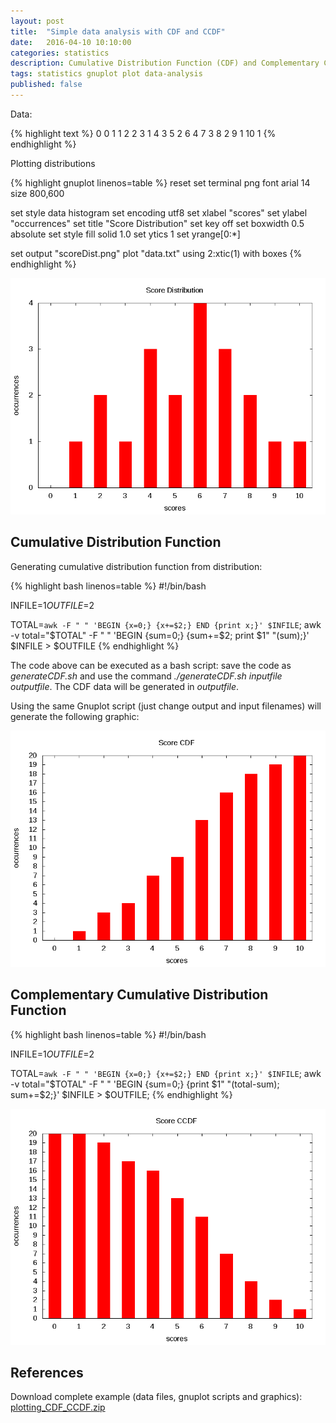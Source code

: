 ```yaml
---
layout: post
title:  "Simple data analysis with CDF and CCDF"
date:   2016-04-10 10:10:00
categories: statistics
description: Cumulative Distribution Function (CDF) and Complementary Cumulative Distribution Function (CCDF) are simple but useful techniques for data analysis.
tags: statistics gnuplot plot data-analysis
published: false
---
```


Data:

{% highlight text %}
0 0
1 1
2 2
3 1
4 3
5 2
6 4
7 3
8 2
9 1
10 1
{% endhighlight %}

Plotting distributions

{% highlight gnuplot linenos=table %}
reset
set terminal png font arial 14 size 800,600

set style data histogram
set encoding utf8
set xlabel "scores"
set ylabel "occurrences"
set title "Score Distribution"
set key off
set boxwidth 0.5 absolute
set style fill solid 1.0
set ytics 1
set yrange[0:*]

set output "scoreDist.png"
plot "data.txt" using 2:xtic(1) with boxes
{% endhighlight %}

<div align="center">
    <img src="/assets/2016-04-10-plotting/scoreDist.png" width="560"/>
</div>


## Cumulative Distribution Function ##

Generating cumulative distribution function from distribution:

{% highlight bash linenos=table %}
#!/bin/bash

INFILE=$1
OUTFILE=$2

TOTAL=`awk -F " " 'BEGIN {x=0;} {x+=$2;} END {print x;}' $INFILE`;
awk -v total="$TOTAL" -F " " 'BEGIN {sum=0;} {sum+=$2; print $1" "(sum);}' $INFILE > $OUTFILE
{% endhighlight %}

The code above can be executed as a bash script: save the code as *generateCDF.sh* and use the command *./generateCDF.sh inputfile outputfile*. The CDF data will be generated in *outputfile*.

Using the same Gnuplot script (just change output and input filenames) will generate the following graphic:
<div align="center">
    <img src="/assets/2016-04-10-plotting/scoreCDF.png" width="560"/>
</div>


## Complementary Cumulative Distribution Function ##

{% highlight bash linenos=table %}
#!/bin/bash

INFILE=$1
OUTFILE=$2

TOTAL=`awk -F " " 'BEGIN {x=0;} {x+=$2;} END {print x;}' $INFILE`;
awk -v total="$TOTAL" -F " " 'BEGIN {sum=0;} {print $1" "(total-sum); sum+=$2;}' $INFILE > $OUTFILE;
{% endhighlight %}

<div align="center">
	<img src="/assets/2016-04-10-plotting/scoreCCDF.png" width="560"/>
</div>


## References ##

Download complete example (data files, gnuplot scripts and graphics): <a href="/assets/2016-04-10-plotting/plotting_CDF_CCDF.zip">plotting_CDF_CCDF.zip</a>